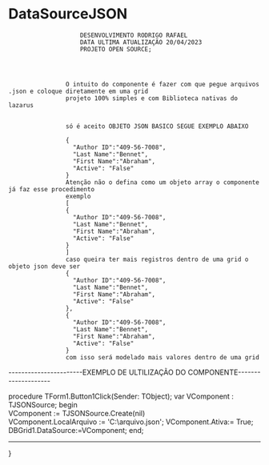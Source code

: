 # DataSourceJSON
                        DESENVOLVIMENTO RODRIGO RAFAEL
                        DATA ULTIMA ATUALIZAÇÃO 20/04/2023
                        PROJETO OPEN SOURCE;
                        
                        
                        
                        
                    O intuito do componente é fazer com que pegue arquivos .json e coloque diretamente em uma grid 
                    projeto 100% simples e com Biblioteca nativas do lazarus 
                        

                    só é aceito OBJETO JSON BASICO SEGUE EXEMPLO ABAIXO

                    {
                      "Author ID":"409-56-7008",
                      "Last Name":"Bennet",
                      "First Name":"Abraham",
                      "Active": "False"
                    }
                    Atenção não o defina como um objeto array o componente já faz esse procedimento
                    exemplo
                    [
                    {
                      "Author ID":"409-56-7008",
                      "Last Name":"Bennet",
                      "First Name":"Abraham",
                      "Active": "False"
                    }
                    ]
                    caso queira ter mais registros dentro de uma grid o objeto json deve ser
                    {
                      "Author ID":"409-56-7008",
                      "Last Name":"Bennet",
                      "First Name":"Abraham",
                      "Active": "False"
                    },
                    {
                      "Author ID":"409-56-7008",
                      "Last Name":"Bennet",
                      "First Name":"Abraham",
                      "Active": "False"
                    }
                    com isso será modelado mais valores dentro de uma grid
                    
                    
-----------------------EXEMPLO DE ULTILIZAÇÃO DO COMPONENTE--------------------

procedure TForm1.Button1Click(Sender: TObject);
var
  VComponent : TJSONSource;
begin      
  VComponent := TJSONSource.Create(nil)  
  VComponent.LocalArquivo := 'C:\arquivo.json';
  VComponent.Ativa:= True;
  DBGrid1.DataSource:=VComponent;
end;

-------------------------------------------------------------------------------
                    
                        
}   




